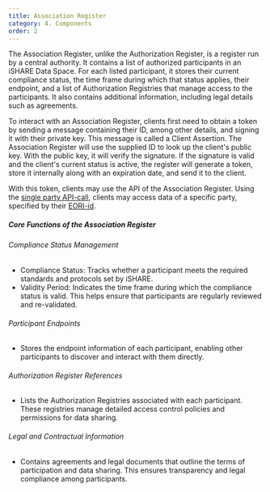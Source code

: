 ```yaml
---
title: Association Register
category: 4. Components
order: 2
---
```


The Association Register, unlike the Authorization Register, is a register run by a central authority. It contains a list of authorized participants in an iSHARE Data Space. For each listed participant, it stores their current compliance status, the time frame during which that status applies, their endpoint, and a list of Authorization Registries that manage access to the participants. It also contains additional information, including legal details such as agreements.

To interact with an Association Register, clients first need to obtain a token by sending a message containing their ID, among other details, and signing it with their private key. This message is called a Client Assertion. The Association Register will use the supplied ID to look up the client's public key. With the public key, it will verify the signature. If the signature is valid and the client's current status is active, the register will generate a token, store it internally along with an expiration date, and send it to the client.

With this token, clients may use the API of the Association Register. Using the [single party API-call](https://dev.ishare.eu/ishare-satellite-role/single-party), clients may access data of a specific party, specified by their [EORI-id](glossary.md#EORI).

##### Core Functions of the Association Register

###### Compliance Status Management

- Compliance Status: Tracks whether a participant meets the required standards and protocols set by iSHARE.
- Validity Period: Indicates the time frame during which the compliance status is valid. This helps ensure that participants are regularly reviewed and re-validated.

###### Participant Endpoints
- Stores the endpoint information of each participant, enabling other participants to discover and interact with them directly.

###### Authorization Register References
- Lists the Authorization Registries associated with each participant. These registries manage detailed access control policies and permissions for data sharing.

###### Legal and Contractual Information
- Contains agreements and legal documents that outline the terms of participation and data sharing. This ensures transparency and legal compliance among participants.
